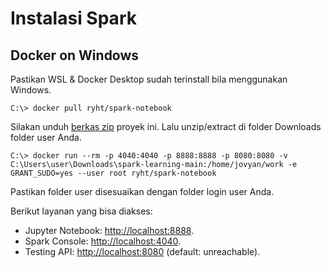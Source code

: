# Instalasi Spark

## Docker on Windows

Pastikan WSL & Docker Desktop sudah terinstall bila menggunakan Windows.

```{sh}
C:\> docker pull ryht/spark-notebook
```

Silakan unduh [berkas zip](https://github.com/yht/spark-learning/archive/refs/heads/main.zip) proyek ini. Lalu unzip/extract di folder Downloads folder user Anda.

```
C:\> docker run --rm -p 4040:4040 -p 8888:8888 -p 8080:8080 -v C:\Users\user\Downloads\spark-learning-main:/home/jovyan/work -e GRANT_SUDO=yes --user root ryht/spark-notebook
```

Pastikan folder user disesuaikan dengan folder login user Anda.

Berikut layanan yang bisa diakses:
* Jupyter Notebook: [http://localhost:8888](http://localhost:8888).
* Spark Console: [http://localhost:4040](http://localhost:4040).
* Testing API: [http://localhost:8080](http://localhost:8080) (default: unreachable).


